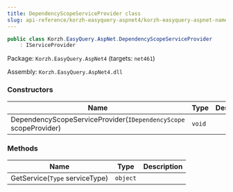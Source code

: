 ```yaml
---
title: DependencyScopeServiceProvider class
slug: api-reference/korzh-easyquery-aspnet4/korzh-easyquery-aspnet-namespace/dependencyscopeserviceprovider-class
---
```


```csharp
public class Korzh.EasyQuery.AspNet.DependencyScopeServiceProvider
    : IServiceProvider

```
Package: `Korzh.EasyQuery.AspNet4` (targets: `net461`)

Assembly: `Korzh.EasyQuery.AspNet4.dll`

### Constructors

| Name | Type | Description | 
| --- | --- | --- | 
| DependencyScopeServiceProvider(`IDependencyScope` scopeProvider) | `void` |  | 


### Methods

| Name | Type | Description | 
| --- | --- | --- | 
| GetService(`Type` serviceType) | `object` |  |